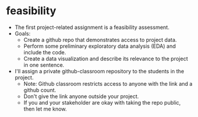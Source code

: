 
# feasibility

* The first project-related assignment is a feasibility assessment.
* Goals:
  * Create a github repo that demonstrates access to project data.
  * Perform some preliminary exploratory data analysis (EDA) and include the code.
  * Create a data visualization and describe its relevance to the project in one sentence.
* I'll assign a private github-classroom repository to the students in the project.
  * Note: Github classroom restricts access to anyone with the link and a github count.
  * Don't give the link anyone outside your project.
  * If you and your stakeholder are okay with taking the repo public, then let me know.
